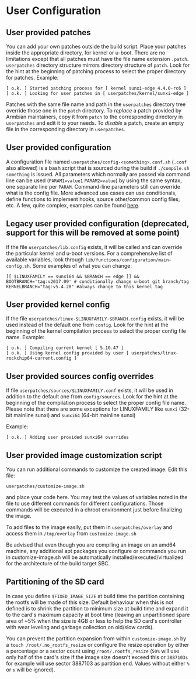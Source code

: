 # User Configuration

## User provided patches

You can add your own patches outside the build script. Place your patches inside the appropriate directory, for kernel or u-boot. There are no limitations except that all patches must have the file name extension `.patch`. `userpatches` directory structure mirrors directory structure of `patch`. Look for the hint at the beginning of patching process to select the proper directory for patches. Example:

    [ o.k. ] Started patching process for [ kernel sunxi-edge 4.4.0-rc6 ]
    [ o.k. ] Looking for user patches in [ userpatches/kernel/sunxi-edge ]

Patches with the same file name and path in the `userpatches` directory tree override those one in the `patch` directory. To _replace_ a patch provided by Armbian maintainers, copy it from `patch` to the corresponding directory in `userpatches` and edit it to your needs. To _disable_ a patch, create an empty file in the corresponding directory in `userpatches`.

## User provided configuration

A configuration file named `userpatches/config-<something>.conf.sh` (`.conf` also allowed) is a bash script that is sourced during the build if `./compile.sh something` is issued. All parameters which normally are passed via command line can be used (`PARAM1=value1` `PARAM2=value`) by using the same syntax, one separate line per `PARAM`. Command-line parameters still can override what is the config file. More advanced use cases can use conditionals, define functions to implement hooks, source other/common config files, etc. A few, quite complex, examples can be found [here](https://github.com/lanefu/armbian-userpatches-example-indiedroid-nova).

## Legacy user provided configuration (deprecated, support for this will be removed at some point)

If the file `userpatches/lib.config` exists, it will be called and can override the particular kernel and u-boot versions. For a comprehensive list of available variables, look through  `lib/functions/configuration/main-config.sh`. Some examples of what you can change:

    [[ $LINUXFAMILY == sunxi64 && $BRANCH == edge ]] && BOOTBRANCH='tag:v2017.09' # conditionally change u-boot git branch/tag
    KERNELBRANCH="tag:v5.4.28" #always change to this kernel tag

## User provided kernel config

If the file `userpatches/linux-$LINUXFAMILY-$BRANCH.config` exists, it will be used instead of the default one from `config`. Look for the hint at the beginning of the kernel compilation process to select the proper config file name. Example:

    [ o.k. ] Compiling current kernel [ 5.10.47 ]
    [ o.k. ] Using kernel config provided by user [ userpatches/linux-rockchip64-current.config ]

## User provided sources config overrides

If file `userpatches/sources/$LINUXFAMILY.conf` exists, it will be used in addition to the default one from `config/sources`. Look for the hint at the beginning of the compilation process to select the proper config file name.
Please note that there are some exceptions for LINUXFAMILY like `sunxi` (32-bit mainline sunxi) and `sunxi64` (64-bit mainline sunxi)

Example:
	
	[ o.k. ] Adding user provided sunxi64 overrides
	
## User provided image customization script

You can run additional commands to customize the created image. Edit this file:

    userpatches/customize-image.sh

and place your code here. You may test the values of variables noted in the file to use different commands for different configurations. Those commands will be executed in a chroot environment just before finalizing the image.

To add files to the image easily, put them in `userpatches/overlay` and access them in `/tmp/overlay` from `customize-image.sh`

Be advised that even though you are compiling an image on an amd64 machine, any additional apt packages you configure or commands you run in customize-image.sh will be automatically installed/executed/virtualized for the architecture of the build target SBC.

## Partitioning of the SD card

In case you define `$FIXED_IMAGE_SIZE` at build time the partition containing the rootfs will be made of this size. Default behaviour when this is not defined is to shrink the partition to minimum size at build time and expand it to the card's maximum capacity at boot time (leaving an unpartitioned spare area of ~5% when the size is 4GB or less to help the SD card's controller with wear leveling and garbage collection on old/slow cards).

You can prevent the partition expansion from within `customize-image.sh` by a `touch /root/.no_rootfs_resize` or configure the resize operation by either a percentage or a sector count using `/root/.rootfs_resize` (`50%` will use only half of the card's size if the image size doesn't exceed this or `3887103s` for example will use sector 3887103 as partition end. Values without either `%` or `s` will be ignored).
